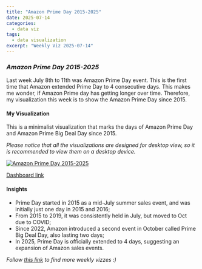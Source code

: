 ```yaml
---
title: "Amazon Prime Day 2015-2025"
date: 2025-07-14
categories:
  - data viz
tags:
  - data visualization
excerpt: "Weekly Viz 2025-07-14"
---
```


### *Amazon Prime Day 2015-2025*

Last week July 8th to 11th was Amazon Prime Day event. This is the first time that Amazon extended Prime Day to 4 consecutive days. This makes me wonder, if Amazon Prime day has getting longer over time. Therefore, my visualization this week is to show the Amazon Prime Day since 2015.  

#### My Visualization

This is a minimalist visualization that marks the days of Amazon Prime Day and Amazon Prime Big Deal Day since 2015.   

*Please notice that all the visualizations are designed for desktop view, so it is recommended to view them on a desktop device.*  

<div class='tableauPlaceholder' id='viz1752556476877' style='position: relative'>
  <noscript><a href='#'>
    <img alt='Amazon Prime Day 2015-2025 ' src='https:&#47;&#47;public.tableau.com&#47;static&#47;images&#47;20&#47;20250714AmazonPrimeDay2015-2025&#47;AmazonPrimeDay2015-2025&#47;1_rss.png' style='border: none' />
  </a></noscript>
  <object class='tableauViz'  style='display:none;'>
    <param name='host_url' value='https%3A%2F%2Fpublic.tableau.com%2F' />
    <param name='embed_code_version' value='3' /> 
    <param name='site_root' value='' />
    <param name='name' value='20250714AmazonPrimeDay2015-2025&#47;AmazonPrimeDay2015-2025' />
    <param name='tabs' value='no' />
    <param name='toolbar' value='yes' />
    <param name='static_image' value='https:&#47;&#47;public.tableau.com&#47;static&#47;images&#47;20&#47;20250714AmazonPrimeDay2015-2025&#47;AmazonPrimeDay2015-2025&#47;1.png' /> 
    <param name='animate_transition' value='yes' />
    <param name='display_static_image' value='yes' />
    <param name='display_spinner' value='yes' />
    <param name='display_overlay' value='yes' />
    <param name='display_count' value='yes' />
    <param name='language' value='en-US' />
  </object></div>  
  <script type='text/javascript'>               
    var divElement = document.getElementById('viz1752556476877');    
    var vizElement = divElement.getElementsByTagName('object')[0];          
    if ( divElement.offsetWidth > 800 ) { vizElement.style.width='700px';vizElement.style.height='627px';} else if ( divElement.offsetWidth > 500 ) { vizElement.style.width='700px';vizElement.style.height='627px';} else { vizElement.style.width='100%';vizElement.style.height='727px';}          
    var scriptElement = document.createElement('script');        
    scriptElement.src = 'https://public.tableau.com/javascripts/api/viz_v1.js';   
    vizElement.parentNode.insertBefore(scriptElement, vizElement);         
  </script>

[Dashboard link](https://public.tableau.com/views/20250714AmazonPrimeDay2015-2025/AmazonPrimeDay2015-2025?:language=en-US&:sid=&:redirect=auth&:display_count=n&:origin=viz_share_link)

#### Insights
* Prime Day started in 2015 as a mid-July summer sales event, and was initially just one day in 2015 and 2016;
* From 2015 to 2019, it was consistently held in July, but moved to Oct due to COVID;
* Since 2022, Amazon introduced a second event in October called Prime Big Deal Day, also lasting two days;
* In 2025, Prime Day is officially extended to 4 days, suggesting an expansion of Amazon sales events. 

*Follow [this link](https://yudong-94.github.io/personal-website/data%20viz/WeeklyViz2025/) to find more weekly vizzes :)*
